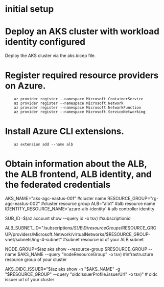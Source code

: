 # initial setup

# Deploy an AKS cluster with workload identity configured

Deploy the AKS cluster via the aks.bicep file.


# Register required resource providers on Azure.
        az provider register --namespace Microsoft.ContainerService
        az provider register --namespace Microsoft.Network
        az provider register --namespace Microsoft.NetworkFunction
        az provider register --namespace Microsoft.ServiceNetworking

# Install Azure CLI extensions.
        az extension add --name alb


# Obtain information about the ALB, the ALB frontend, ALB identity, and the federated credentials
AKS_NAME="aks-agc-eastus-001" #cluster name
RESOURCE_GROUP="rg-agc-eastus-002" #cluster resource group
ALB="alb1" #alb resource name
IDENTITY_RESOURCE_NAME='azure-alb-identity' # alb controller identity


SUB_ID=$(az account show --query id -o tsv) #subscriptionid    

ALB_SUBNET_ID="/subscriptions/$SUB_ID/resourceGroups/$RESOURCE_GROUP/providers/Microsoft.Network/virtualNetworks/$RESOURCE_GROUP-vnet/subnets/ing-4-subnet" #subnet resource id of your ALB subnet

NODE_GROUP=$(az aks show --resource-group $RESOURCE_GROUP --name $AKS_NAME --query "nodeResourceGroup" -o tsv) #infrastructure resource group of your cluster

AKS_OIDC_ISSUER="$(az aks show -n "$AKS_NAME" -g "$RESOURCE_GROUP" --query "oidcIssuerProfile.issuerUrl" -o tsv)" # oidc issuer url of your cluster